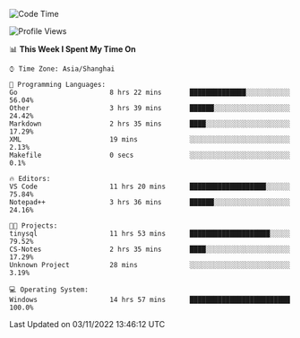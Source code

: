 <!--START_SECTION:waka-->
![Code Time](http://img.shields.io/badge/Code%20Time-284%20hrs-blue)

![Profile Views](http://img.shields.io/badge/Profile%20Views-3-blue)

📊 **This Week I Spent My Time On** 

```text
⌚︎ Time Zone: Asia/Shanghai

💬 Programming Languages: 
Go                       8 hrs 22 mins       ██████████████░░░░░░░░░░░   56.04% 
Other                    3 hrs 39 mins       ██████░░░░░░░░░░░░░░░░░░░   24.42% 
Markdown                 2 hrs 35 mins       ████░░░░░░░░░░░░░░░░░░░░░   17.29% 
XML                      19 mins             ░░░░░░░░░░░░░░░░░░░░░░░░░   2.13% 
Makefile                 0 secs              ░░░░░░░░░░░░░░░░░░░░░░░░░   0.1%

🔥 Editors: 
VS Code                  11 hrs 20 mins      ███████████████████░░░░░░   75.84% 
Notepad++                3 hrs 36 mins       ██████░░░░░░░░░░░░░░░░░░░   24.16%

🐱‍💻 Projects: 
tinysql                  11 hrs 53 mins      ████████████████████░░░░░   79.52% 
CS-Notes                 2 hrs 35 mins       ████░░░░░░░░░░░░░░░░░░░░░   17.29% 
Unknown Project          28 mins             ░░░░░░░░░░░░░░░░░░░░░░░░░   3.19%

💻 Operating System: 
Windows                  14 hrs 57 mins      █████████████████████████   100.0%

```


 Last Updated on 03/11/2022 13:46:12 UTC
<!--END_SECTION:waka-->